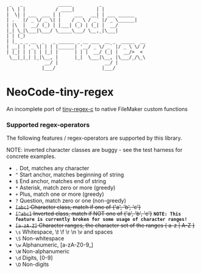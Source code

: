      _   _             _____          _                
    | \ | |           / ____|        | |               
    |  \| | ___  ___ | |     ___   __| | ___ ______    
    | . ` |/ _ \/ _ \| |    / _ \ / _` |/ _ \______|   
    | |\  |  __/ (_) | |___| (_) | (_| |  __/          
    |_| \_|\___|\___/ \_____\___/ \__,_|\___|          
    | | (_)                                            
    | |_ _ _ __  _   _ ______ _ __ ___  __ _  _____  __
    | __| | '_ \| | | |______| '__/ _ \/ _` |/ _ \ \/ /
    | |_| | | | | |_| |      | | |  __/ (_| |  __/>  < 
     \__|_|_| |_|\__, |      |_|  \___|\__, |\___/_/\_\
                  __/ |                 __/ |          
                 |___/                 |___/           


# NeoCode-tiny-regex
An incomplete port of [tiny-regex-c](https://github.com/kokke/tiny-regex-c) to native FileMaker custom functions

### Supported regex-operators
The following features / regex-operators are supported by this library.

NOTE: inverted character classes are buggy - see the test harness for concrete examples.


  -  `.`         Dot, matches any character
  -  `^`         Start anchor, matches beginning of string
  -  `$`         End anchor, matches end of string
  -  `*`         Asterisk, match zero or more (greedy)
  -  `+`         Plus, match one or more (greedy)
  -  `?`         Question, match zero or one (non-greedy)
  -  ~~`[abc]`     Character class, match if one of {'a', 'b', 'c'}~~
  -  ~~`[^abc]`   Inverted class, match if NOT one of {'a', 'b', 'c'}~~
  **`NOTE: This feature is currently broken for some usage of character ranges!`**
  -  ~~`[a-zA-Z]` Character ranges, the character set of the ranges { a-z | A-Z }~~
  -  `\s`       Whitespace, \t \f \r \n \v and spaces
  -  `\S`       Non-whitespace
  -  `\w`       Alphanumeric, [a-zA-Z0-9_]
  -  `\W`       Non-alphanumeric
  -  `\d`       Digits, [0-9]
  -  `\D`       Non-digits

